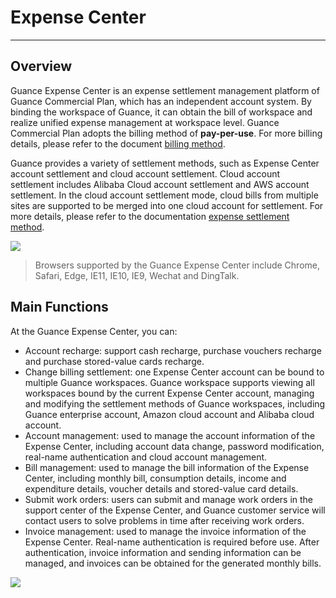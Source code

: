 # Expense Center
---

## Overview

Guance Expense Center is an expense settlement management platform of Guance Commercial Plan, which has an independent account system. By binding the workspace of Guance, it can obtain the bill of workspace and realize unified expense management at workspace level. Guance Commercial Plan adopts the billing method of **pay-per-use**. For more billing details, please refer to the document [billing method](../billing-method/index.md).

Guance provides a variety of settlement methods, such as Expense Center account settlement and cloud account settlement. Cloud account settlement includes Alibaba Cloud account settlement and AWS account settlement. In the cloud account settlement mode, cloud bills from multiple sites are supported to be merged into one cloud account for settlement. For more details, please refer to the documentation [expense settlement method](../billing-account/index.md).

![](../img/billing-index-1.png)

> Browsers supported by the Guance Expense Center include Chrome, Safari, Edge, IE11, IE10, IE9, Wechat and DingTalk.

## Main Functions

At the Guance Expense Center, you can:

- Account recharge: support cash recharge, purchase vouchers recharge and purchase stored-value cards recharge.
- Change billing settlement: one Expense Center account can be bound to multiple Guance workspaces. Guance workspace supports viewing all workspaces bound by the current Expense Center account, managing and modifying the settlement methods of Guance workspaces, including Guance enterprise account, Amazon cloud account and Alibaba cloud account.
- Account management: used to manage the account information of the Expense Center, including account data change, password modification, real-name authentication and cloud account management.
- Bill management: used to manage the bill information of the Expense Center, including monthly bill, consumption details, income and expenditure details, voucher details and stored-value card details.
- Submit work orders: users can submit and manage work orders in the support center of the Expense Center, and Guance customer service will contact users to solve problems in time after receiving work orders.
- Invoice management: used to manage the invoice information of the Expense Center. Real-name authentication is required before use. After authentication, invoice information and sending information can be managed, and invoices can be obtained for the generated monthly bills.

![](../img/3.billing_cost_1.png)



